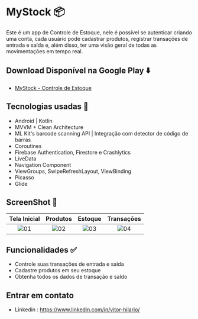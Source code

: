 # MyStock 📦

Este é um app de Controle de Estoque, nele é possível se autenticar criando uma conta, cada usuário pode cadastrar produtos, registrar transações de entrada e saída e, além disso, ter uma visão geral de todas as movimentações em tempo real. 

## Download Disponível na Google Play ⬇️
- [MyStock - Controle de Estoque](https://play.google.com/store/apps/details?id=com.vitorhilarioapps.mystock)
  
## Tecnologias usadas 🚀

- Android | Kotlin 
- MVVM + Clean Architecture 
- ML Kit's barcode scanning API | Integração com detector de código de barras
- Coroutines 
- Firebase Authentication, Firestore e Crashlytics 
- LiveData 
- Navigation Component 
- ViewGroups, SwipeRefreshLayout, ViewBinding 
- Picasso 
- Glide 

## ScreenShot 📸

| Tela Inicial | Produtos | Estoque | Transações |
| :--------------------: | :--------------------: | :--------------------: | :--------------------: |
| ![01](https://github.com/ovitorhilario/MyStockApp/assets/81326138/7b73bce1-fdd7-4ba6-86ad-6702399a613d) | ![02](https://github.com/ovitorhilario/MyStockApp/assets/81326138/0e64456b-544b-4591-a0d5-de6946680945) | ![03](https://github.com/ovitorhilario/MyStockApp/assets/81326138/23d65388-d322-43c5-923b-8ac46dadd0eb) | ![04](https://github.com/ovitorhilario/MyStockApp/assets/81326138/52ff0dad-a420-49b5-9001-925b98aa3863) |

## Funcionalidades ✅
- Controle suas transações de entrada e saída
- Cadastre produtos em seu estoque
- Obtenha todos os dados de transação e saldo

## Entrar em contato 
- Linkedin : https://www.linkedin.com/in/vitor-hilario/
